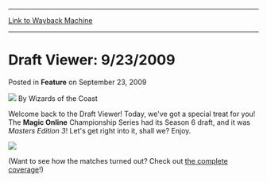 
---
[Link to Wayback Machine](https://web.archive.org/web/20220124071904/https://magic.wizards.com/en/articles/archive/feature/draft-viewer-9232009-2009-09-23)

[_metadata_:author]:- "Wizards of the Coast"
[_metadata_:description]:- "Welcome back to the Draft Viewer! Today, we've got a special treat for you! The Magic Online Championship Series had its Season 6 draft, and it was Masters Edition 3! Let's get right into it, shall we? Enjoy. (Want to see how the matches turned out? Check out the complete coverage!)"
[_metadata_:generator]:- "Drupal 7 (http://drupal.org)"
[_metadata_:node]:- "599971"
[_metadata_:publish_date]:- "2009-09-23"
[_metadata_:source]:- "div-main-content"
[_metadata_:title]:- "Draft Viewer: 9/23/2009"
[_metadata_:wayback_capture_timestamp]:- "2022-01-24 07:19:04"
[_metadata_:wayback_raw_url]:- "https://web.archive.org/web/20220124071904id_/https://magic.wizards.com/en/articles/archive/feature/draft-viewer-9232009-2009-09-23"
[_metadata_:wayback_url]:- "https://magic.wizards.com/en/articles/archive/feature/draft-viewer-9232009-2009-09-23"
---


Draft Viewer: 9/23/2009
=======================



 Posted in **Feature**
 on September 23, 2009 






![](https://media.magic.wizards.com/styles/auth_small/public/images/person/wizards_author.jpg)
By Wizards of the Coast











Welcome back to the Draft Viewer! Today, we've got a special treat for you! The **Magic Online** Championship Series had its Season 6 draft, and it was *Masters Edition 3*! Let's get right into it, shall we? Enjoy.


[![](https://media.magic.wizards.com/image_legacy_migration/mtg/images/daily/activity/act283_ss.jpg)](http://gatherer.wizards.com/magic/draftools/draftviewer.asp?draftid=mocs2009s6)


(Want to see how the matches turned out? Check out [the complete coverage](http://archive.wizards.com/Magic/Magazine/Article.aspx?x=mtg/eventcoverage/mocs2009s6)!)








